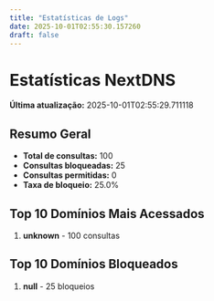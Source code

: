 ```yaml
---
title: "Estatísticas de Logs"
date: 2025-10-01T02:55:30.157260
draft: false
---
```

# Estatísticas NextDNS
**Última atualização:** 2025-10-01T02:55:29.711118
## Resumo Geral
- **Total de consultas:** 100
- **Consultas bloqueadas:** 25
- **Consultas permitidas:** 0
- **Taxa de bloqueio:** 25.0%
## Top 10 Domínios Mais Acessados
1. **unknown** - 100 consultas

## Top 10 Domínios Bloqueados

1. **null** - 25 bloqueios
